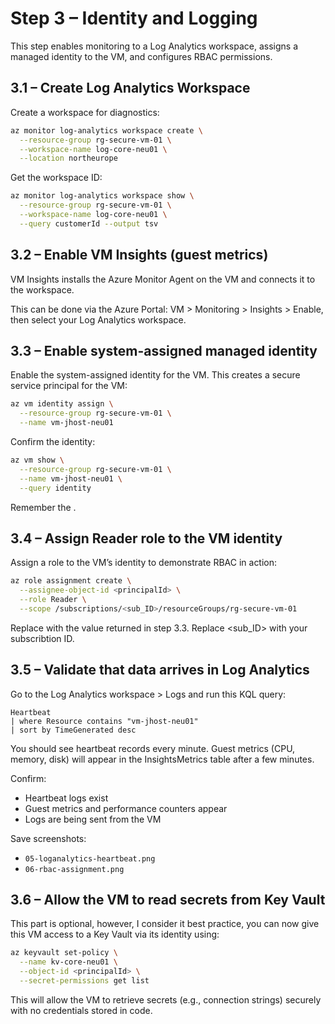 # Step 3 – Identity and Logging

This step enables monitoring to a Log Analytics workspace, assigns a managed identity to the VM, and configures RBAC permissions.

## 3.1 – Create Log Analytics Workspace

Create a workspace for diagnostics:

```bash
az monitor log-analytics workspace create \
  --resource-group rg-secure-vm-01 \
  --workspace-name log-core-neu01 \
  --location northeurope
```

Get the workspace ID:

```bash
az monitor log-analytics workspace show \
  --resource-group rg-secure-vm-01 \
  --workspace-name log-core-neu01 \
  --query customerId --output tsv
```

## 3.2 – Enable VM Insights (guest metrics)

VM Insights installs the Azure Monitor Agent on the VM and connects it to the workspace.

This can be done via the Azure Portal:
VM > Monitoring > Insights > Enable, then select your Log Analytics workspace.

## 3.3 – Enable system-assigned managed identity

Enable the system-assigned identity for the VM. This creates a secure service principal for the VM:

```bash
az vm identity assign \
  --resource-group rg-secure-vm-01 \
  --name vm-jhost-neu01
```

Confirm the identity:

```bash
az vm show \
  --resource-group rg-secure-vm-01 \
  --name vm-jhost-neu01 \
  --query identity
```

Remember the <principalId>.

## 3.4 – Assign Reader role to the VM identity

Assign a role to the VM’s identity to demonstrate RBAC in action:

```bash
az role assignment create \
  --assignee-object-id <principalId> \
  --role Reader \
  --scope /subscriptions/<sub_ID>/resourceGroups/rg-secure-vm-01
```
Replace <principalId> with the value returned in step 3.3.
Replace <sub_ID> with your subscribtion ID.

## 3.5 – Validate that data arrives in Log Analytics

Go to the Log Analytics workspace > Logs and run this KQL query:

```kusto
Heartbeat
| where Resource contains "vm-jhost-neu01"
| sort by TimeGenerated desc
```

You should see heartbeat records every minute.
Guest metrics (CPU, memory, disk) will appear in the InsightsMetrics table after a few minutes.

Confirm:
- Heartbeat logs exist
- Guest metrics and performance counters appear
- Logs are being sent from the VM

Save screenshots:
- `05-loganalytics-heartbeat.png`
- `06-rbac-assignment.png`

## 3.6 – Allow the VM to read secrets from Key Vault

This part is optional, however, I consider it best practice, you can now give this VM access to a Key Vault via its identity using:

```bash
az keyvault set-policy \
  --name kv-core-neu01 \
  --object-id <principalId> \
  --secret-permissions get list
```

This will allow the VM to retrieve secrets (e.g., connection strings) securely with no credentials stored in code.